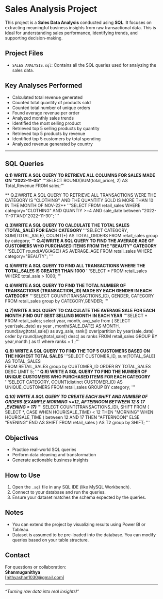 #  Sales Analysis Project

This project is a **Sales Data Analysis** conducted using **SQL**. It focuses on extracting meaningful business insights from raw transactional data. This is ideal for understanding sales performance, identifying trends, and supporting decision-making.

##  Project Files

- `SALES ANALYSIS.sql`: Contains all the SQL queries used for analyzing the sales data.

##  Key Analyses Performed

-  Calculated total revenue generated
-  Counted total quantity of products sold
-  Counted total number of unique orders
-  Found average revenue per order
-  Analyzed monthly sales trends
-  Identified the most selling product
-  Retrieved top 5 selling products by quantity
-  Retrieved top 5 products by revenue
-  Identified top 5 customers by total spending
-  Analyzed revenue generated by country
---

## SQL Queries

**Q.1) WRITE A SQL QUERY TO RETRIEVE ALL COLUMNS FOR SALES MADE ON "2022-11-05"**
'''SELECT ROUND(SUM(total_price), 2) AS Total_Revenue FROM sales;'''

** Q.2)WRITE A SQL QUERY TO RETRIEVE ALL TRANSACTIONS WERE THE CATEGORY IS "CLOTHING" AND THE QUANTITY SOLD IS MORE THAN 10 IN THE MONTH OF NOV-22**
'''SELECT 
FROM retail_sales
WHERE
category="CLOTHING" AND QUANTIY >=4 AND sale_date between "2022-11-01"AND"2022-11-30";
'''

**Q.3)WRITE A SQL QUERY TO CALCULATE THE TOTAL SALES (TOTAL_SALE) FOR EACH CATEGORY**
'''SELECT 
CATEGORY, 
SUM(TOTAL_SALE),
COUNT(*) AS 
TOTAL_ORDERS
FROM 
retail_sales group by category;
'''
**Q.4)WRITE A SQL QUERY TO FIND THE AVERAGE AGE OF CUSTOMERS WHO PURCHASED ITEMS FROM THE "BEAUTY" CATEGORY**
'''SELECT
round(AVG(AGE)) AS AVERAGE_AGE 
FROM
retail_sales WHERE category="BEAUTY";
'''

**Q.5)WRITE A SQL QUERY TO FIND ALL TRANSACTIONS WHERE THE TOTAL_SALES IS GREATER THAN 1000**
'''SELECT * 
FROM 
retail_sales WHERE total_sale > 1000;
'''

 **Q.6)WRITE A SQL QUERY TO FIND THE TOTAL NUMBER OF TRANSACTIONS (TRANSACTION_ID) MADE BY EACH GENDER IN EACH CATEGORY**
'''SELECT 
COUNT(TRANSACTIONS_ID),
GENDER,
CATEGORY
FROM 
retail_sales group by CATEGORY,GENDER;
'''

**Q.7)WRITE A SQL QUERY TO CALCULATE THE AVERAGE SALE FOR EACH MONTH.FIND OUT BEST SELLING MONTH IN EACH YEAR**
'''SELECT * FROM retail_sales;
select
    year,
	month,
    avg_sale
from
( 
SELECT 
     year(sale_date) as year ,
     month(SALE_DATE) AS MONTH,
     round(avg(total_sale)) as avg_sale,
	rank()  over(partition by year(sale_date) order by round(avg(total_sale)) desc) as ranks 
 FROM retail_sales
 GROUP BY year,month
 ) as t1
 where ranks = 1 ;'''

**Q.8) WRITE A SQL QUERY TO FIND THE TOP 5 CUSTOMERS BASED ON THE HIGHEST TOTAL SALES**
 '''SELECT
 CUSTOMER_ID,
 sum(TOTAL_SALE) AS TOTAL_SALES  
 FROM 
 RETAIL_SALES group by CUSTOMER_ID ORDER BY TOTAL_SALES DESC LIMIT 5;
 '''
**Q.9) WRITE A SQL QUERY TO FIND THE NUMBER OF UNIQUE CUSTOMERS WHO PURCHASED ITEMS FOR EACH CATEGORY**
 '''SELECT 
 CATEGORY,
 COUNT(distinct CUSTOMER_ID) AS UNIQUE_CUSTOMERS 
 FROM 
 retail_sales GROUP BY category;
 '''

 ***Q.10) WRITE A SQL QUERY TO CREATE EACH SHIFT AND NUMBER OF ORDERS (EXAMPLE MORNING <=12, AFTERNOON BETWEEN 12 & 17 ,EVENING > 17)***
''' SELECT COUNT(TRANSACTIONS_ID),
SHIFT 
FROM 
(
SELECT *,
CASE
 WHEN HOUR(SALE_TIME) < 12 THEN "MORNING"
 WHEN HOUR(SALE_TIME ) between 12 AND 17 THEN "AFTERNOON"
 ELSE "EVENING"
 END AS SHIFT
 FROM retail_sales
 ) AS T2 group by SHIFT;
 '''
 ##  Objectives

- Practice real-world SQL queries
- Perform data cleaning and transformation
- Generate actionable business insights

## How to Use

1. Open the `.sql` file in any SQL IDE (like MySQL Workbench).
2. Connect to your database and run the queries.
3. Ensure your dataset matches the schema expected by the queries.

## Notes

- You can extend the project by visualizing results using Power BI or Tableau.
- Dataset is assumed to be pre-loaded into the database. You can modify queries based on your table structure.

##  Contact

For questions or collaboration:  
**Shanmuganithya**  
 [nithyashan1030@gmail.com]

---

 *“Turning raw data into real insights!”*
